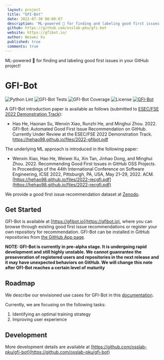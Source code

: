 ```yaml
---
 layout: project
 title: "GFI-Bot"
 date: 2022-07-30 08:00:07
 description: 'ML-powered 🤖 for finding and labeling good first issues in your GitHub project!'
 github: https://github.com/osslab-pku/gfi-bot
 website: https://gfibot.io/
 author: Weiwei Xu
 published: true
 comments: true
---
```

ML-powered 🤖 for finding and labeling good first issues in your GitHub project!

# GFI-Bot

![Python Lint](https://github.com/osslab-pku/gfi-bot/actions/workflows/python-lint.yml/badge.svg)
![GFI-Bot Tests](https://github.com/osslab-pku/gfi-bot/actions/workflows/test-gfi-bot.yml/badge.svg)
![GFI-Bot Coverage](https://img.shields.io/codecov/c/github/osslab-pku/gfi-bot?label=GFI-Bot%20Coverage)
![License](https://img.shields.io/github/license/osslab-pku/gfi-bot?label=License)
[![GFI-Bot](https://gfibot.io/api/repo/badge?owner=osslab-pku&name=gfi-bot)](https://gfibot.io/?owner=osslab-pku&name=gfi-bot)


A GFI-Bot introduction paper is available as follows (submitted to [ESEC/FSE 2022 Demonstration Track](https://2022.esec-fse.org/track/fse-2022-demonstrations)):

* Hao He, Haonan Su, Wenxin Xiao, Runzhi He, and Minghui Zhou. 2022. GFI-Bot: Automated Good First Issue Recommendation on GitHub. Currently Under Review at the ESEC/FSE 2022 Demonstration Track. https://hehao98.github.io/files/2022-gfibot.pdf

The underlying ML approach is introduced in the following paper:

* Wenxin Xiao, Hao He, Weiwei Xu, Xin Tan, Jinhao Dong, and Minghui Zhou. 2022. Recommending Good First Issues in GitHub OSS Projects. In Proceedings of the 44th International Conference on Software Engineering, ICSE 2022, Pittsburgh, PA, USA, May 21–29, 2022. ACM. [https://hehao98.github.io/files/2022-recgfi.pdf](https://hehao98.github.io/files/2022-recgfi.pdf)

We provide a good first issue recommendation dataset at [Zenodo](https://doi.org/10.5281/zenodo.6665931).

## Get Started

GFI-Bot is available at [https://gfibot.io](https://gfibot.io), where you can browse through existing good first issue recommendations or register your own repository for recommendation. GFI-Bot can be installed in GitHub repositories from [the GitHub App page](https://github.com/apps/GFI-Bot).

**NOTE: GFI-Bot is currently in pre-alpha stage. It is undergoing rapid development and still highly unstable. We cannot guanrantee the preseveration of registered users and repositories in the next release and it may have unexpected behaviors on GitHub. We will change this note after GFI-Bot reaches a certain level of maturity**

## Roadmap

We describe our envisioned use cases for GFI-Bot in this [documentation](https://github.com/osslab-pku/gfi-bot/blob/main/USE_CASES.md).

Currently, we are focusing on the following tasks:
1. Identifying an optimal training strategy
2. Improving user experience

## Development

More development details are available at [https://github.com/osslab-pku/gfi-bot](https://github.com/osslab-pku/gfi-bot)

